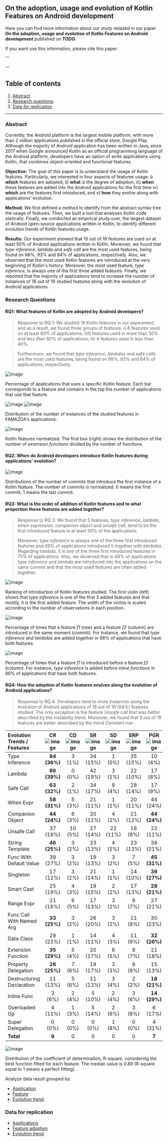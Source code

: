 ## On the adoption, usage and evolution of Kotlin Features on Android development


Here you can find more information about our study reliazed in our paper **On the adoption, usage and evolution of Kotlin Features on Android development** published on **TODO**.

If you want use this information, please cite this paper:

'''

'''

## Table of contents

1. [Abstract](#abstract)
2. [Research questions](#rqs)
3. [Data for replication](#replication)

---

### <a name="abstract">Abstract</a>

Currently, the Android platform is the largest mobile platform, with more than 2 million applications published in the official store, Google Play.
Although the majority of Android application has been written in Java, since 2017 when Google announced Kotlin as an official programming language of the Android platform, developers have an option of write applications using Kotlin, that combines object-oriented and functional features.

**Objective:** The goal of this paper is to understand the usage of Kotlin features. Particularly, we interested in four aspects of features usage:
i) **which** features are adopted,
ii) **what** is the degree of adoption,
iii) **when** these features are added into the Android applications for the first time
iv) **which** are the features first introduced,
and 
v) **how** they evolve along with applications' evolution.


**Method:** We first defined a method to identify from the abstract syntax tree the usage of features.
Then, we built a tool that analyses Kotlin code statically.
Finally, we conducted an empirical study over, 
the largest dataset of Android open-source applications written in Kotlin, to identify different evolution trends of Kotlin features usage.

**Results:** Our experiment showed that 15 out of 19 features are used on at least 50% of Android applications written in Kotlin.
Moreover, we found that *type inference*, *lambda* and *safe call* are the most used features, being found on 98%, 93% and 84% of applications, respectively. 
Also, we observed that the most used Kotlin features are introduced at the very beginning of Kotlin's history.
Moreover, the most used feature, *type inference*, is always one of the first three added features. 
Finally, we reported that the majority of applications tend to increase the number of instances of 18 out of 19 studied features along with the evolution of Android applications.


### <a name="rqs">Research Questions</a>

#### RQ1: What features of Kotlin are adopted by Android developers?

> Response to RQ 1: 
We studied 19 Kotlin features in our experiment, and as a result, we found three groups of features:
i) 6 features used on at least 80% of applications;
ii)9 features used in more than 50% and less than 80% of applications;
iii) 4 features used in less than 40%.

>Furthermore, we found that *type inference*, *lambdas* and *safe calls*  are the most used features, being found on 98%, 93% and 84% of applications, respectively.

![image](appendix/rq1/most_used_features.png)

Percentage of applications that uses a specific Kotlin feature. Each bar corresponds to a feature and contains in the top the number of applications that use that feature.

![image](appendix/rq1/box_features2.png)
![image](appendix/rq1/box_features3.png)

Distribution of the number of instances of the studied features in FAMAZOA's applications.

![image](appendix/rq1/box_normalization.png)

Kotlin features normalized. The first box (right) shows the distribution of the number of *extension functions* divided by the number of functions.




#### RQ2: When do Android developers introduce Kotlin features during applications' evolution? 

![image](appendix/rq2/rq2_boxplot.png)

Distributions of the number of commits that introduce the first instance of a Kotlin feature. The number of commits is normalized: 0 means the first commit, 1 means the last commit.


#### RQ3: What is the order of addition of Kotlin features and to what proportion these features are added together?

> Response to RQ 3: 
We found that 5 features, *type inference*, *lambda*, *when expression*, *companion object* and *unsafe call*, tend to be the first introduced feature in at least 50% of the applications.

>Moreover, *type inference* is always one of the three first introduced features and 69% of applications introduced it together with *lambdas*.
Regarding *lambda*, it is one of the three first introduced features in 75% of applications.
Also, we observed that in 69% of applications *type inference* and *lambda* are introduced into the applications on the same commit and that the most used features are often added together.

![image](appendix/rq3/ranking.png)

Ranking of introduction of Kotlin features studied. The first violin (left) shows that *type inference* is one of the first 3 added features and that mostly, it is the first added feature.
The width of the violins is scaled according to the number of observations in each position.

![image](appendix/rq3/heatmap_equal.png)

Percentage of times that a feature *f1* (row) and a feature *f2* (column) are introduced in the same moment (commit). For instance, we found that *type inference* and *lambdas* are added together in 68% of applications that have both features.

![image](appendix/rq3/heatmap.png)

Percentage of times that a feature *f1*  is introduced before a feature *f2* (column). For instance, *type inference* is added before *inline functions* in 86% of applications that have both features.


#### RQ4: How the adoption of Kotlin features evolves along the evolution of Android applications?  


> Response to RQ 4: 
Developers tend to more instances along the evolution of Android applications of 18 out of 19 (94%) features studied. 
The only exception is the feature *Unsafe call* that was better described by the instability trend.
Moreover, we found that 9 out of 19 features are better described by the trend *Constant rise*.

| Evolution Trends / Features                |    CR ![image](appendix/rq4/t1_sample.png)                                      |      CD![image](appendix/rq4/t2_sample.png)                   |          SR ![image](appendix/rq4/t4_sample.png)              |   SD![image](appendix/rq4/t5_sample.png)                      |        SRP![image](appendix/rq4/t6_sample.png)                 |     PGR![image](appendix/rq4/t7_sample.png)                    |  PGD![image](appendix/rq4/t8_sample.png)                       |            PSR![image](appendix/rq4/t9_sample.png)             |      PSD![image](appendix/rq4/t10_sample.png)                    |    I![image](appendix/rq4/t11_sample.png)                      |    INC       |     DEC     |  Total of Apps   |
| :---------------------- | :---------------------------------------: | :---------------------: | :---------------------: | :---------------------: | :---------------------: | :---------------------: | :---------------------: | :---------------------: | :----------------------: | :----------------------: | :-------: | :------: | :---: |
| Type Inference          |               **84 (36%)**                |         3 (1%)          |        34 (15%)         |         1 (0%)          |        35 (15%)         |         10 (4%)         |         0 (0%)          |         2 (1%)          |          1 (0%)          |         64 (27%)         | 165 (71%) |  5 (2%)  |  234  |
| Lambda                  |               **86 (39%)**                |         0 (0%)          |        42 (19%)         |         3 (1%)          |        22 (10%)         |         17 (8%)         |         0 (0%)          |         13 (6%)         |          3 (1%)          |         36 (16%)         | 180 (81%) |  6 (3%)  |  222  |
| Safe Call               |               **63 (32%)**                |         2 (1%)          |        34 (17%)         |         8 (4%)          |        28 (14%)         |         17 (9%)         |         0 (0%)          |         14 (7%)         |          5 (3%)          |         24 (12%)         | 156 (80%) | 15 (8%)  |  195  |
| When Expr               |               **58 (31%)**                |         5 (3%)          |        21 (11%)         |         1 (1%)          |        20 (11%)         |        44 (24%)         |         0 (0%)          |        19 (10%)         |          6 (3%)          |         12 (6%)          | 162 (87%) | 12 (6%)  |  186  |
| Companion Object        |               **44 (24%)**                |         6 (3%)          |        20 (11%)         |         4 (2%)          |        21 (12%)         |      **44 (24%)**       |         2 (1%)          |        18 (10%)         |          3 (2%)          |         20 (11%)         | 147 (81%) | 15 (8%)  |  182  |
| Unsafe Call             |                 37 (19%)                  |         10 (5%)         |        27 (14%)         |        22 (11%)         |         16 (8%)         |        22 (11%)         |         1 (1%)          |         13 (7%)         |          4 (2%)          |       **45 (23%)**       | 115 (58%) | 37 (19%) |  197  |
| String Template         |               **46 (25%)**                |         3 (2%)          |        23 (13%)         |         4 (2%)          |        23 (13%)         |        38 (21%)         |         2 (1%)          |         15 (8%)         |          3 (2%)          |         26 (14%)         | 145 (79%) | 12 (7%)  |  183  |
| Func With Default Value |                 39 (27%)                  |         3 (2%)          |        19 (13%)         |         3 (2%)          |         7 (5%)          |      **45 (31%)**       |         1 (1%)          |        16 (11%)         |          5 (3%)          |          7 (5%)          | 126 (87%) | 12 (8%)  |  145  |
| Singleton                 |                 17 (12%)                  |         3 (2%)          |        21 (14%)         |         1 (1%)          |        14 (10%)         |      **39 (27%)**       |         4 (3%)          |        23 (16%)         |         16 (11%)         |          7 (5%)          | 114 (79%) | 24 (17%) |  145  |
| Smart Cast                |                 25 (19%)                  |         4 (3%)          |        19 (15%)         |         2 (2%)          |        17 (13%)         |      **28 (21%)**       |         2 (2%)          |        19 (15%)         |         10 (8%)          |          5 (4%)          | 108 (82%) | 18 (14%) |  131  |
| Range Expr                |                 21 (16%)                  |         6 (5%)          |        17 (13%)         |         3 (2%)          |         9 (7%)          |        27 (21%)         |         1 (1%)          |      **31 (24%)**       |          9 (7%)          |          4 (3%)          | 105 (82%) | 19 (15%) |  128  |
| Func Call With Named Arg  |               **33 (25%)**                |         3 (2%)          |        26 (20%)         |         3 (2%)          |         11 (8%)         |        30 (23%)         |         0 (0%)          |        18 (14%)         |          2 (2%)          |          7 (5%)          | 118 (89%) |  8 (6%)  |  133  |
| Data Class                |                 29 (23%)                  |         1 (1%)          |        14 (11%)         |         4 (3%)          |         11 (9%)         |      **32 (26%)**       |         0 (0%)          |        24 (19%)         |          3 (2%)          |          6 (5%)          | 110 (89%) |  8 (6%)  |  124  |
| Extension Function        |               **35 (29%)**                |         5 (4%)          |        20 (17%)         |         6 (5%)          |         8 (7%)          |        21 (18%)         |         1 (1%)          |        15 (12%)         |          5 (4%)          |          4 (3%)          | 99 (82%)  | 17 (14%) |  120  |
| Property Delegation       |               **28 (25%)**                |         7 (6%)          |        19 (17%)         |         3 (3%)          |         9 (8%)          |        15 (13%)         |         2 (2%)          |        14 (12%)         |          5 (4%)          |         11 (10%)         | 85 (75%)  | 17 (15%) |  113  |
| Destructuring Declaration |                 11 (13%)                  |         5 (6%)          |        11 (13%)         |         3 (4%)          |         2 (2%)          |      **18 (21%)**       |         2 (2%)          |      **18 (21%)**       |         10 (12%)         |          4 (5%)          | 60 (71%)  | 20 (24%) |  84   |
| Inline Func               |                  3 (6%)                   |         2 (4%)          |         5 (10%)         |         2 (4%)          |         3 (6%)          |      **14 (29%)**       |         2 (4%)          |        11 (22%)         |         7 (14%)          |          0 (0%)          | 36 (73%)  | 13 (27%) |  49   |
| Overloaded Op             |                  4 (11%)                  |         1 (3%)          |         5 (14%)         |         2 (6%)          |         3 (8%)          |         6 (17%)         |         0 (0%)          |      **10 (28%)**       |         4 (11%)          |          1 (3%)          | 28 (78%)  | 7 (19%)  |  36   |
| Super Delegation |                  0 (0%)                   |         0 (0%)          |         0 (0%)          |         1 (8%)          |         0 (0%)          |         4 (31%)         |         0 (0%)          |       **6 (46%)**       |         2 (15%)          |          0 (0%)          | 10 (77%) | 3 (23%) |  13   |
| **Total**    |                     **9**                     |            0            |            0            |            0            |            0            |            **7**            |            0            |            **4**            |            0             |            **1**             | \-  | \-  |  \-   |




![image](appendix/rq4/r_square.png)       
                 
Distribution of the coefficient of determination, R-square, considering the best function fitted for each feature. The median value is 0.89 (R-square equal to 1 means a perfect fitting).


Analyze data result grouped by:

* [Application](appendix/apps_summary.md)
* [Feature](appendix/features_summary.md)
* [Evolution trend](appendix/trends_summary.md)

### <a name="replication">Data for replication</a>

* [Applications](appendix/dataset/dataset.txt)
* [Feature adoption](appendix/data/features)
* [Evolution trend](appendix/data/evolution_trends)
